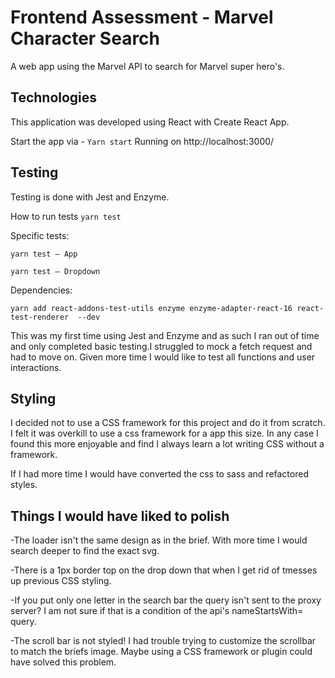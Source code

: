 

# Frontend Assessment - Marvel Character Search

A web app using the Marvel API to search for Marvel super hero's.

## Technologies

This application was developed using React with Create React App.

Start the app via - `Yarn start`
Running on http://localhost:3000/          

## Testing

Testing is done with Jest and Enzyme.

How to run tests
`yarn test`

Specific tests:

`yarn test — App`

`yarn test — Dropdown`

Dependencies:

`yarn add react-addons-test-utils enzyme enzyme-adapter-react-16 react-test-renderer  --dev`

This was my first time using Jest and Enzyme and as such I ran out of time and only completed basic testing.I struggled to mock a fetch request and had to move on. Given more time I would like to test all functions and user interactions.

## Styling

I decided not to use a CSS framework for this project and do it from scratch. I felt it was overkill to use a css framework for a app this size.
In any case I found this more enjoyable and find I always learn a lot writing CSS without a framework.


If I had more time I would have converted the css to sass and refactored styles.


## Things I would have liked to polish

-The loader isn't the same design as in the brief.
With more time I would search deeper to find the exact svg.

-There is a 1px border top on the drop down that when I get rid of tmesses up previous CSS styling.

-If you put only one letter in the search bar the query isn't sent to the proxy server?
I am not sure if that is a condition of the api's nameStartsWith= query.

-The scroll bar is not styled! I had trouble trying to customize the scrollbar to match the briefs image.
Maybe using a CSS framework or plugin could have solved this problem.
